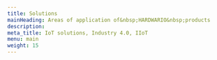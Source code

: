 ```yaml
---
title: Solutions
mainHeading: Areas of application of&nbsp;HARDWARIO&nbsp;products
description:
meta_title: IoT solutions, Industry 4.0, IIoT
menu: main
weight: 15
---
```

